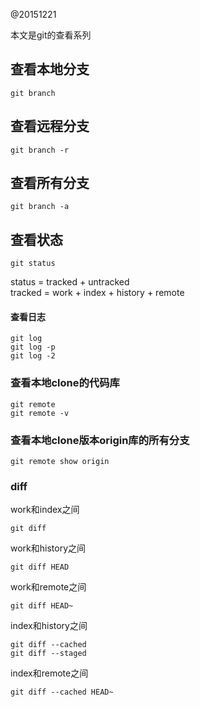 @20151221

本文是git的查看系列

## 查看本地分支

    git branch

## 查看远程分支

    git branch -r

## 查看所有分支

    git branch -a

## 查看状态

    git status

status = tracked + untracked  
tracked = work + index + history + remote  

#### 查看日志

    git log
    git log -p
    git log -2

### 查看本地clone的代码库

    git remote
    git remote -v

### 查看本地clone版本origin库的所有分支

    git remote show origin

### diff
work和index之间  

    git diff

work和history之间  

    git diff HEAD

work和remote之间  

    git diff HEAD~

index和history之间  

    git diff --cached
    git diff --staged

index和remote之间  

    git diff --cached HEAD~
